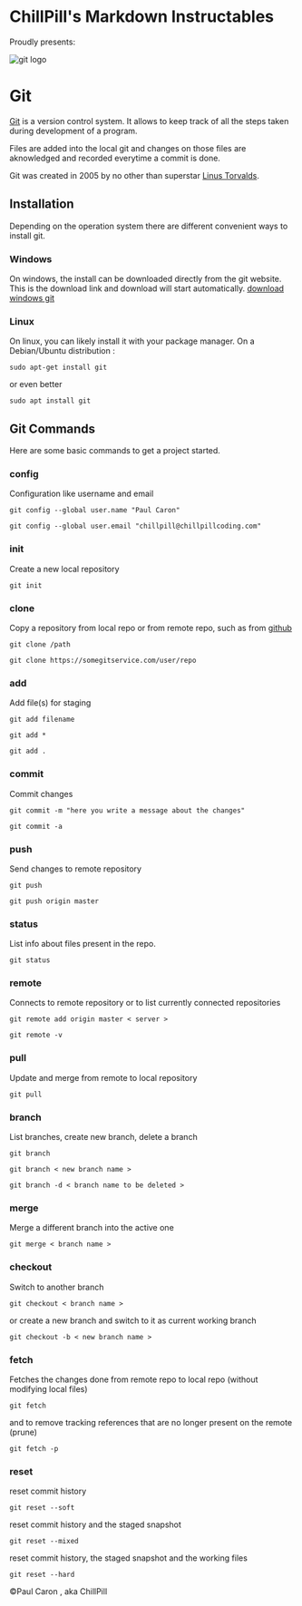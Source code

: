 # ChillPill's Markdown Instructables

Proudly presents: 

![git logo](https://upload.wikimedia.org/wikipedia/commons/3/3f/Git_icon.svg)
# Git
[Git](https://git-scm.com/) is a version control system. It allows to keep track of all the steps taken during development of a program.

Files are added into the local git and changes on those files are aknowledged and recorded everytime a commit is done.

Git was created in 2005 by no other than superstar [Linus Torvalds](https://fr.m.wikipedia.org/wiki/Linus_Torvalds).

## Installation
Depending on the operation system there are different convenient ways to install git.
### Windows
On windows, the install can be downloaded directly from the git website. This is the download link and download will start automatically. [download windows git](https://git-scm.com/download/win)
### Linux
On linux, you can likely install it with your package manager. On a Debian/Ubuntu distribution :
```
sudo apt-get install git
```
or even better
```
sudo apt install git
```

## Git Commands
Here are some basic commands to get a project started.

### config
Configuration like username and email
```
git config --global user.name "Paul Caron"

git config --global user.email "chillpill@chillpillcoding.com"
```

### init
Create a new local repository
```
git init
```
### clone
Copy a repository from local repo or from remote repo, such as from [github](https://github.com/)
```
git clone /path

git clone https://somegitservice.com/user/repo
```

### add
Add file(s) for staging
```
git add filename

git add *

git add .
```

### commit
Commit changes
```
git commit -m "here you write a message about the changes"

git commit -a
```

### push
Send changes to remote repository
```
git push

git push origin master
```

### status
List info about files present in the repo.
```
git status
```

### remote
Connects to remote repository or to list currently connected repositories
```
git remote add origin master < server >

git remote -v
```

### pull
Update and merge from remote to local repository
```
git pull
```

### branch
List branches, create new branch, delete a branch
```
git branch

git branch < new branch name >

git branch -d < branch name to be deleted >
```

### merge
Merge a different branch into the active one
```
git merge < branch name >
```

### checkout
Switch to another branch
```
git checkout < branch name >
```
or create a new branch and switch to it as current working branch
```
git checkout -b < new branch name >
```

### fetch
Fetches the changes done from remote repo to local repo (without modifying local files)
```
git fetch
```
and to remove tracking references that are no longer present on the remote (prune)
```
git fetch -p
```

### reset
reset commit history
```
git reset --soft
```
reset commit history and the staged snapshot
```
git reset --mixed
```
reset commit history, the staged snapshot and the working files
```
git reset --hard
```

©️Paul Caron , aka ChillPill
